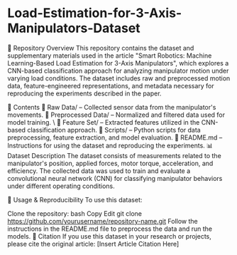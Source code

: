 # Load-Estimation-for-3-Axis-Manipulators-Dataset
📂 Repository Overview
This repository contains the dataset and supplementary materials used in the article "Smart Robotics: Machine Learning-Based Load Estimation for 3-Axis Manipulators", which explores a CNN-based classification approach for analyzing manipulator motion under varying load conditions. The dataset includes raw and preprocessed motion data, feature-engineered representations, and metadata necessary for reproducing the experiments described in the paper.

📑 Contents
📁 Raw Data/ – Collected sensor data from the manipulator's movements.
📁 Preprocessed Data/ – Normalized and filtered data used for model training. \\
📁 Feature Set/ – Extracted features utilized in the CNN-based classification approach.
📁 Scripts/ – Python scripts for data preprocessing, feature extraction, and model evaluation.
📄 README.md – Instructions for using the dataset and reproducing the experiments.
📊 Dataset Description
The dataset consists of measurements related to the manipulator's position, applied forces, motor torque, acceleration, and efficiency. The collected data was used to train and evaluate a convolutional neural network (CNN) for classifying manipulator behaviors under different operating conditions.

🚀 Usage & Reproducibility
To use this dataset:

Clone the repository:
bash
Copy
Edit
git clone https://github.com/yourusername/repository-name.git
Follow the instructions in the README.md file to preprocess the data and run the models.
📜 Citation
If you use this dataset in your research or projects, please cite the original article:
[Insert Article Citation Here]

